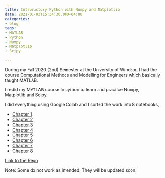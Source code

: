 ```yaml
---
title: Introductory Python with Numpy and Matplotlib
date: 2021-01-03T15:34:30.000-04:00
categories:
- blog
tags:
- MATLAB
- Python
- Numpy
- Matplotlib
- Scipy

---
```

During my Fall 2020 (2nd) Semester at the University of Windsor, I had the course Computational Methods and Modelling for Engineers which basically taught MATLAB.

I redid my MATLAB course in python to learn and practice Numpy, Matplotlib and Scipy.

I did everything using Google Colab and I sorted the work into 8 notebooks,

* [Chapter 1](https://github.com/tazwar70/MATLAB-Basics/blob/main/MATLAB%20-%20Chapter%201.ipynb)
* [Chapter 2](https://github.com/tazwar70/MATLAB-Basics/blob/main/MATLAB%20-%20Chapter%202.ipynb)
* [Chapter 3](https://github.com/tazwar70/MATLAB-Basics/blob/main/MATLAB%20-%20Chapter%203.ipynb)
* [Chapter 4](https://github.com/tazwar70/MATLAB-Basics/blob/main/MATLAB%20-%20Chapter%204.ipynb)
* [Chapter 5](https://github.com/tazwar70/MATLAB-Basics/blob/main/MATLAB%20-%20Chapter%205.ipynb)
* [Chapter 6](https://github.com/tazwar70/MATLAB-Basics/blob/main/MATLAB%20-%20Chapter%206.ipynb)
* [Chapter 7](https://github.com/tazwar70/MATLAB-Basics/blob/main/MATLAB%20-%20Chapter%207.ipynb)
* [Chapter 8](https://github.com/tazwar70/MATLAB-Basics/blob/main/MATLAB%20-%20Chapter%208.ipynb)

[Link to the Repo](https://github.com/tazwar70/MATLAB-Basics)

Note: Some do not work as intended. They will be updated soon.